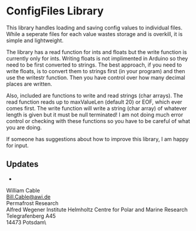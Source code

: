 # ConfigFiles Library
 This library handles loading and saving config values to individual files.  While a seperate files for each value wastes storage and is overkill, it is simple and lightweight. 
 
 The library has a read function for ints and floats but the write function is currently only for ints. Writing floats is not implimented in Arduino so they need to be first converted to strings. The best approach, if you need to write floats, is to convert them to strings first (in your program) and then use the writestr function. Then you have control over how many decimal places are written. 
 
 Also, included are functions to write and read strings (char arrays). The read function reads up to maxValueLen (default 20) or EOF, which ever comes first. The write function will write a string (char array) of whatever length is given but it must be null terminated! I am not doing much error control or checking with these functions so you have to be careful of what you are doing.

 If someone has suggestions about how to improve this library, I am happy for input.

## Updates
* 
William Cable\
Bill.Cable@awi.de\
Permafrost Research\
Alfred Wegener Institute Helmholtz Centre for Polar and Marine Research\
Telegrafenberg A45\
14473 Potsdam\